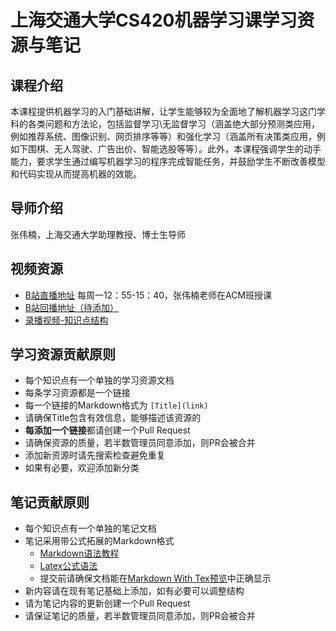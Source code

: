 # 上海交通大学CS420机器学习课学习资源与笔记
## 课程介绍
本课程提供机器学习的入门基础讲解，让学生能够较为全面地了解机器学习这门学科的各类问题和方法论，包括监督学习\无监督学习（涵盖绝大部分预测类应用，例如推荐系统、图像识别、网页排序等等）和强化学习（涵盖所有决策类应用，例如下围棋、无人驾驶、广告出价、智能选股等等）。此外，本课程强调学生的动手能力，要求学生通过编写机器学习的程序完成智能任务，并鼓励学生不断改善模型和代码实现从而提高机器的效能。

## 导师介绍
张伟楠，上海交通大学助理教授、博士生导师

## 视频资源

- [B站直播地址](https://live.bilibili.com/21838900) 每周一12：55-15：40，张伟楠老师在ACM班授课
- [B站回播地址（待添加）]()
- [录播视频-知识点结构](https://www.boyuai.com/elites/course/x3fyYxaRhVWJxGSI)


## 学习资源贡献原则

- 每个知识点有一个单独的学习资源文档
- 每条学习资源都是一个链接
- 每一个链接的Markdown格式为 `[Title](link)`
- 请确保Title包含有效信息，能够描述该资源的
- **每添加一个链接**都请创建一个Pull Request
- 请确保资源的质量，若半数管理员同意添加，则PR会被合并
- 添加新资源时请先搜索检查避免重复
- 如果有必要，欢迎添加新分类

## 笔记贡献原则

- 每个知识点有一个单独的笔记文档
- 笔记采用带公式拓展的Markdown格式
  - [Markdown语法教程](https://github.com/adam-p/markdown-here/wiki/Markdown-Cheatsheet)
  - [Latex公式语法](https://en.wikibooks.org/wiki/LaTeX/Mathematics)
  - 提交前请确保文档能在[Markdown With Tex预览](https://goessner.github.io/markdown-it-texmath/markdown-it-texmath-demo.html)中正确显示
- 新内容请在现有笔记基础上添加，如有必要可以调整结构
- 请为笔记内容的更新创建一个Pull Request
- 请保证笔记的质量，若半数管理员同意添加，则PR会被合并
